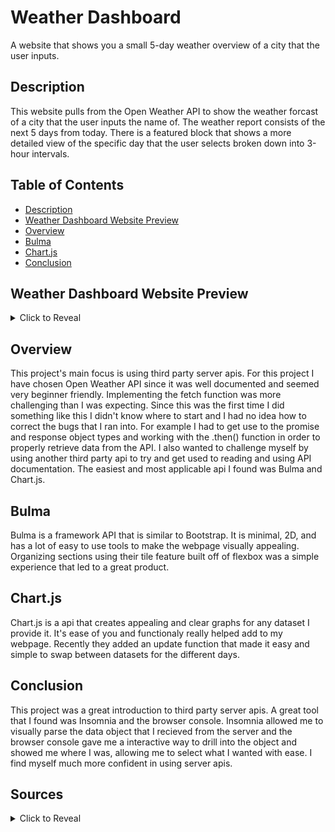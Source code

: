 # Weather Dashboard
A website that shows you a small 5-day weather overview of a city that the user inputs.

## Description
This website pulls from the Open Weather API to show the weather forcast of a city that the user inputs the name of. The weather report consists of the next 5 days from today. There is a featured block that shows a more detailed view of the specific day that the user selects broken down into 3-hour intervals.


## Table of Contents
- [Description](#description)
- [Weather Dashboard Website Preview](#weather-dashboard-website-preview)
- [Overview](#overview)
- [Bulma](#bulma)
- [Chart.js](#chartjs)
- [Conclusion](#conclusion)

## Weather Dashboard Website Preview

<details>
<summary>Click to Reveal</summary>

[![Screenshot of Password Generator Website](assets/images/websitepreview.jpg)]()
Click the preview to be redirected to the website!

</details>

## Overview
This project's main focus is using third party server apis. For this project I have chosen Open Weather API since it was well documented and seemed very beginner friendly. Implementing the fetch function was more challenging than I was expecting. Since this was the first time I did something like this I didn't know where to start and I had no idea how to correct the bugs that I ran into. For example I had to get use to the promise and response object types and working with the .then() function in order to properly retrieve data from the API. 
I also wanted to challenge myself by using another third party api to try and get used to reading and using API documentation. The easiest and most applicable api I found was Bulma and Chart.js. 

## Bulma

Bulma is a framework API that is similar to Bootstrap. It is minimal, 2D, and has a lot of easy to use tools to make the webpage visually appealing. Organizing sections using their tile feature built off of flexbox was a simple experience that led to a great product. 

## Chart.js

Chart.js is a api that creates appealing and clear graphs for any dataset I provide it. It's ease of you and functionaly really helped add to my webpage. Recently they added an update function that made it easy and simple to swap between datasets for the different days. 

## Conclusion

This project was a great introduction to third party server apis. A great tool that I found was Insomnia and the browser console. Insomnia allowed me to visually parse the data object that I recieved from the server and the browser console gave me a interactive way to drill into the object and showed me where I was, allowing me to select what I wanted with ease. I find myself much more confident in using server apis.

## Sources

<details>
<summary>Click to Reveal</summary>

![Screenshot of Cloudy](assets/images/Clouds.jpg)

Photo by <a href="https://unsplash.com/@epicantus?utm_source=unsplash&utm_medium=referral&utm_content=creditCopyText">Daria Nepriakhina</a> on <a href="https://unsplash.com/s/photos/cloudy?utm_source=unsplash&utm_medium=referral&utm_content=creditCopyText">Unsplash</a>
  

![Screenshot of Cloudy](assets/images/Snow.jpg)

Photo by <a href="https://unsplash.com/@thebeardbe?utm_source=unsplash&utm_medium=referral&utm_content=creditCopyText">Filip Bunkens</a> on <a href="https://unsplash.com/s/photos/snow?utm_source=unsplash&utm_medium=referral&utm_content=creditCopyText">Unsplash</a>
  

![Screenshot of Cloudy](assets/images/Clear.jpg)

Photo by <a href="https://unsplash.com/@ritambaishya?utm_source=unsplash&utm_medium=referral&utm_content=creditCopyText">Ritam Baishya</a> on <a href="https://unsplash.com/s/photos/clear-sky?utm_source=unsplash&utm_medium=referral&utm_content=creditCopyText">Unsplash</a>
  

![Screenshot of Cloudy](assets/images/Rain.jpg)

Photo by <a href="https://unsplash.com/@ewitsoe?utm_source=unsplash&utm_medium=referral&utm_content=creditCopyText">Erik Witsoe</a> on <a href="https://unsplash.com/s/photos/rain-umbrella?utm_source=unsplash&utm_medium=referral&utm_content=creditCopyText">Unsplash</a>
  
</details>